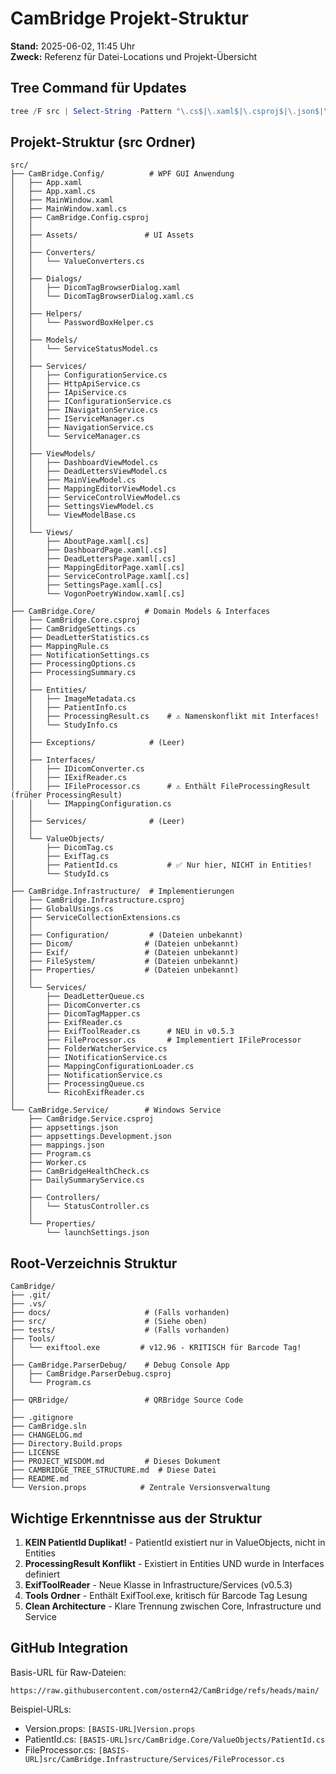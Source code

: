 # CamBridge Projekt-Struktur
**Stand:** 2025-06-02, 11:45 Uhr  
**Zweck:** Referenz für Datei-Locations und Projekt-Übersicht

## Tree Command für Updates
```powershell
tree /F src | Select-String -Pattern "\.cs$|\.xaml$|\.csproj$|\.json$|\.md$|\+---"
```

## Projekt-Struktur (src Ordner)

```
src/
├── CamBridge.Config/          # WPF GUI Anwendung
│   ├── App.xaml
│   ├── App.xaml.cs
│   ├── MainWindow.xaml
│   ├── MainWindow.xaml.cs
│   ├── CamBridge.Config.csproj
│   │
│   ├── Assets/               # UI Assets
│   │
│   ├── Converters/
│   │   └── ValueConverters.cs
│   │
│   ├── Dialogs/
│   │   ├── DicomTagBrowserDialog.xaml
│   │   └── DicomTagBrowserDialog.xaml.cs
│   │
│   ├── Helpers/
│   │   └── PasswordBoxHelper.cs
│   │
│   ├── Models/
│   │   └── ServiceStatusModel.cs
│   │
│   ├── Services/
│   │   ├── ConfigurationService.cs
│   │   ├── HttpApiService.cs
│   │   ├── IApiService.cs
│   │   ├── IConfigurationService.cs
│   │   ├── INavigationService.cs
│   │   ├── IServiceManager.cs
│   │   ├── NavigationService.cs
│   │   └── ServiceManager.cs
│   │
│   ├── ViewModels/
│   │   ├── DashboardViewModel.cs
│   │   ├── DeadLettersViewModel.cs
│   │   ├── MainViewModel.cs
│   │   ├── MappingEditorViewModel.cs
│   │   ├── ServiceControlViewModel.cs
│   │   ├── SettingsViewModel.cs
│   │   └── ViewModelBase.cs
│   │
│   └── Views/
│       ├── AboutPage.xaml[.cs]
│       ├── DashboardPage.xaml[.cs]
│       ├── DeadLettersPage.xaml[.cs]
│       ├── MappingEditorPage.xaml[.cs]
│       ├── ServiceControlPage.xaml[.cs]
│       ├── SettingsPage.xaml[.cs]
│       └── VogonPoetryWindow.xaml[.cs]
│
├── CamBridge.Core/           # Domain Models & Interfaces
│   ├── CamBridge.Core.csproj
│   ├── CamBridgeSettings.cs
│   ├── DeadLetterStatistics.cs
│   ├── MappingRule.cs
│   ├── NotificationSettings.cs
│   ├── ProcessingOptions.cs
│   ├── ProcessingSummary.cs
│   │
│   ├── Entities/
│   │   ├── ImageMetadata.cs
│   │   ├── PatientInfo.cs
│   │   ├── ProcessingResult.cs    # ⚠️ Namenskonflikt mit Interfaces!
│   │   └── StudyInfo.cs
│   │
│   ├── Exceptions/            # (Leer)
│   │
│   ├── Interfaces/
│   │   ├── IDicomConverter.cs
│   │   ├── IExifReader.cs
│   │   ├── IFileProcessor.cs      # ⚠️ Enthält FileProcessingResult (früher ProcessingResult)
│   │   └── IMappingConfiguration.cs
│   │
│   ├── Services/              # (Leer)
│   │
│   └── ValueObjects/
│       ├── DicomTag.cs
│       ├── ExifTag.cs
│       ├── PatientId.cs           # ✅ Nur hier, NICHT in Entities!
│       └── StudyId.cs
│
├── CamBridge.Infrastructure/  # Implementierungen
│   ├── CamBridge.Infrastructure.csproj
│   ├── GlobalUsings.cs
│   ├── ServiceCollectionExtensions.cs
│   │
│   ├── Configuration/         # (Dateien unbekannt)
│   ├── Dicom/                # (Dateien unbekannt)
│   ├── Exif/                 # (Dateien unbekannt)
│   ├── FileSystem/           # (Dateien unbekannt)
│   ├── Properties/           # (Dateien unbekannt)
│   │
│   └── Services/
│       ├── DeadLetterQueue.cs
│       ├── DicomConverter.cs
│       ├── DicomTagMapper.cs
│       ├── ExifReader.cs
│       ├── ExifToolReader.cs      # NEU in v0.5.3
│       ├── FileProcessor.cs       # Implementiert IFileProcessor
│       ├── FolderWatcherService.cs
│       ├── INotificationService.cs
│       ├── MappingConfigurationLoader.cs
│       ├── NotificationService.cs
│       ├── ProcessingQueue.cs
│       └── RicohExifReader.cs
│
└── CamBridge.Service/        # Windows Service
    ├── CamBridge.Service.csproj
    ├── appsettings.json
    ├── appsettings.Development.json
    ├── mappings.json
    ├── Program.cs
    ├── Worker.cs
    ├── CamBridgeHealthCheck.cs
    ├── DailySummaryService.cs
    │
    ├── Controllers/
    │   └── StatusController.cs
    │
    └── Properties/
        └── launchSettings.json
```

## Root-Verzeichnis Struktur

```
CamBridge/
├── .git/
├── .vs/
├── docs/                     # (Falls vorhanden)
├── src/                      # (Siehe oben)
├── tests/                    # (Falls vorhanden)
├── Tools/
│   └── exiftool.exe         # v12.96 - KRITISCH für Barcode Tag!
│
├── CamBridge.ParserDebug/    # Debug Console App
│   ├── CamBridge.ParserDebug.csproj
│   └── Program.cs
│
├── QRBridge/                 # QRBridge Source Code
│
├── .gitignore
├── CamBridge.sln
├── CHANGELOG.md
├── Directory.Build.props
├── LICENSE
├── PROJECT_WISDOM.md         # Dieses Dokument
├── CAMBRIDGE_TREE_STRUCTURE.md  # Diese Datei
├── README.md
└── Version.props            # Zentrale Versionsverwaltung
```

## Wichtige Erkenntnisse aus der Struktur

1. **KEIN PatientId Duplikat!** - PatientId existiert nur in ValueObjects, nicht in Entities
2. **ProcessingResult Konflikt** - Existiert in Entities UND wurde in Interfaces definiert
3. **ExifToolReader** - Neue Klasse in Infrastructure/Services (v0.5.3)
4. **Tools Ordner** - Enthält ExifTool.exe, kritisch für Barcode Tag Lesung
5. **Clean Architecture** - Klare Trennung zwischen Core, Infrastructure und Service

## GitHub Integration
Basis-URL für Raw-Dateien:
```
https://raw.githubusercontent.com/ostern42/CamBridge/refs/heads/main/
```

Beispiel-URLs:
- Version.props: `[BASIS-URL]Version.props`
- PatientId.cs: `[BASIS-URL]src/CamBridge.Core/ValueObjects/PatientId.cs`
- FileProcessor.cs: `[BASIS-URL]src/CamBridge.Infrastructure/Services/FileProcessor.cs`
